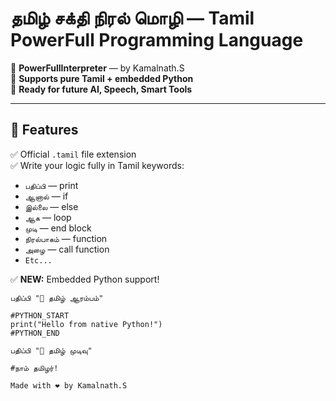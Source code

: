 # தமிழ் சக்தி நிரல் மொழி — Tamil PowerFull Programming Language

🌟 **PowerFullInterpreter** — by Kamalnath.S  
💙 **Supports pure Tamil + embedded Python**  
🚀 **Ready for future AI, Speech, Smart Tools**

---

## 💎 Features

✅ Official `.tamil` file extension  
✅ Write your logic fully in Tamil keywords:
- `பதிப்பி` — print
- `ஆனால்` — if
- `இல்லை` — else
- `ஆக` — loop
- `முடி` — end block
- `நிரல்பாகம்` — function
- `அழை` — call function
-  `Etc...`

✅ **NEW:** Embedded Python support!
```tamil
பதிப்பி "🌟 தமிழ் ஆரம்பம்"

#PYTHON_START
print("Hello from native Python!")
#PYTHON_END

பதிப்பி "🌟 தமிழ் முடிவு"

#நாம் தமிழர்!

Made with ❤️ by Kamalnath.S
